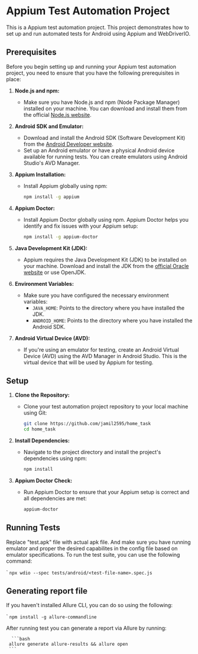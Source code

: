 # Appium Test Automation Project

This is a Appium test automation project. This project demonstrates how to set up and run automated tests for Android using Appium and WebDriverIO.

## Prerequisites

Before you begin setting up and running your Appium test automation project, you need to ensure that you have the following prerequisites in place:

1. **Node.js and npm:**
   - Make sure you have Node.js and npm (Node Package Manager) installed on your machine. You can download and install them from the official [Node.js website](https://nodejs.org/).

2. **Android SDK and Emulator:**
   - Download and install the Android SDK (Software Development Kit) from the [Android Developer website](https://developer.android.com/studio).
   - Set up an Android emulator or have a physical Android device available for running tests. You can create emulators using Android Studio's AVD Manager.

3. **Appium Installation:**
   - Install Appium globally using npm:
     ```bash
     npm install -g appium
     ```

4. **Appium Doctor:**
   - Install Appium Doctor globally using npm. Appium Doctor helps you identify and fix issues with your Appium setup:
     ```bash
     npm install -g appium-doctor
     ```

5. **Java Development Kit (JDK):**
   - Appium requires the Java Development Kit (JDK) to be installed on your machine. Download and install the JDK from the [official Oracle website](https://www.oracle.com/java/technologies/javase-jdk16-downloads.html) or use OpenJDK.

6. **Environment Variables:**
   - Make sure you have configured the necessary environment variables:
     - `JAVA_HOME`: Points to the directory where you have installed the JDK.
     - `ANDROID_HOME`: Points to the directory where you have installed the Android SDK.

7. **Android Virtual Device (AVD):**
   - If you're using an emulator for testing, create an Android Virtual Device (AVD) using the AVD Manager in Android Studio. This is the virtual device that will be used by Appium for testing.

## Setup

1. **Clone the Repository:**
   - Clone your test automation project repository to your local machine using Git:
     ```bash
     git clone https://github.com/jamil2595/home_task
     cd home_task
     ```

2. **Install Dependencies:**
   - Navigate to the project directory and install the project's dependencies using npm:
     ```bash
     npm install
     ```

3. **Appium Doctor Check:**
   - Run Appium Doctor to ensure that your Appium setup is correct and all dependencies are met:
     ```bash
     appium-doctor
     ```

## Running Tests

Replace "test.apk" file with actual apk file. And make sure you have running emulator and proper the desired capabilites in the config file based on emulator specifications.
To run the test suite, you can use the following command:

` ```
     npx wdio --spec tests/android/<test-file-name>.spec.js
     ```


## Generating report file

If you haven't installed Allure CLI, you can do so using the following:

` ```
     npm install -g allure-commandline
     ```


After running test you can generate a report via Allure by running: 

      ```bash
     allure generate allure-results && allure open
     ```